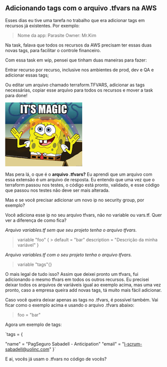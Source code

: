 ## Adicionando tags com o arquivo .tfvars na AWS

Esses dias eu tive uma tarefa no trabalho que era adicionar tags em recursos já existentes. Por exemplo:
>Nome da app: Parasite
	Owner: Mr.Kim
  
  Na task, falava que todos os recursos da AWS precisam ter essas duas novas tags, para  facilitar o controle financeiro.

Com essa task em wip, pensei que tinham duas maneiras para fazer:

 Entrar recurso por recurso, inclusive nos ambientes de prod, dev e QA e adicionar essas tags;

Ou editar um arquivo chamado terraform.TFVARS, adicionar as tags necessárias, copiar esse arquivo para todos os recursos e mover a task para done!

![enter image description here](/static/img/magic.jpeg)

Mas pera lá, o que é o **arquivo .tfvars?**
Eu aprendi que um arquivo com essa extensão é um arquivo de resposta. Eu entendo que uma vez que o terraform passou nos testes, o código está pronto, validado, e esse código que passou nos testes não deve ser mais alterada.

Mas e se você precisar adicionar um novo ip no security group, por exemplo?

Você adiciona esse ip no seu arquivo tfvars, não no variable ou vars.tf. Quer ver a diferença de como fica?

*Arquivo variables.tf sem que seu projeto tenha o arquivo tfvars.*

> variable "foo" {
	> default = "bar"
	description = "Descrição da minha variável"
	}
			
*Arquivo variables.tf com o seu projeto tenha o arquivo tfvars.*

 > variable "tags"{}
 
O mais legal de tudo isso? Assim que deixei pronto um tfvars, fui adicionando o mesmo tfvars em todos os outros recursos. Eu precisei deixar todos os arquivos de variáveis igual ao exemplo acima, mas uma vez pronto, caso a empresa queira add novas tags, tá muito mais fácil adicionar.

Caso você queira deixar apenas as tags no .tfvars, é possível também. Vai ficar como o exemplo acima e usando o arquivo .tfvars abaixo:

> foo = "bar"  

Agora um exemplo de tags:

`tags = {

  "name"               = "PagSeguro Sabadell - Anticipation"
  "email"              = "l-scrum-sabadell@uolinc.com"
}`

E ai, vocês já usam o .tfvars no código de vocês? 
